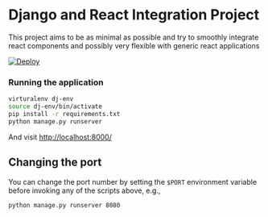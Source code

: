 # Django and React Integration Project

This project aims to be as minimal as possible and try to smoothly integrate react components
and possibly very flexible with generic react
applications

[![Deploy](https://www.herokucdn.com/deploy/button.png)](https://heroku.com/deploy)


### Running the application

```sh
virturalenv dj-env
source dj-env/bin/activate
pip install -r requirements.txt
python manage.py runserver
```

And visit <http://localhost:8000/>

## Changing the port

You can change the port number by setting the `$PORT` environment variable before invoking any of the scripts above, e.g.,

```sh
python manage.py runserver 8080
```
